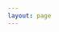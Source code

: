 ```yaml
---
layout: page
---
```


<script lang="ts" setup>
import navigation from '../../.vitepress/views/navigation.vue';
</script>

<navigation 
    uid="48a68f91-784c-4f66-a572-e9c6e1df5d56"
    :superlink="[
        {
            title: 'Webpackjs',
            icon: 'https://picgo-2022.oss-cn-beijing.aliyuncs.com/202309011555321.png',
            href: 'https://www.webpackjs.com/',
            description: '打包所有的 资源',
        },
        {
            title: 'Vitejs',
            icon: 'https://picgo-2022.oss-cn-beijing.aliyuncs.com/202309011557350.png',
            href: 'https://cn.vitejs.dev/',
            description: '下一代前端开发与构建工具',
        },
        {
            title: 'Rollupjs',
            icon: 'https://picgo-2022.oss-cn-beijing.aliyuncs.com/202309011558489.png',
            href: 'https://www.rollupjs.com/',
            description:
            'Rollup 是一个 JavaScript 模块打包器，可以将小块代码编译成大块复杂的代码，例如 library 或应用程序。',
        },
        {
            title: 'ESBuild',
            icon: 'https://picgo-2022.oss-cn-beijing.aliyuncs.com/202309011559407.png',
            href: 'https://esbuild.github.io/',
            description:
            'Our current build tools for the web are 10-100x slower than they could be. The main goal of the esbuild bundler project is to bring about a new era of build tool performance, and create an easy-to-use modern bundler along the way.',
        },
        {
            title: 'Gulpjs',
            icon: 'https://picgo-2022.oss-cn-beijing.aliyuncs.com/202309011559680.png',
            href: 'https://www.gulpjs.com.cn/',
            description: '用自动化构建工具增强你的工作流程！',
        },
        {
            title: 'Babel',
            icon: 'https://picgo-2022.oss-cn-beijing.aliyuncs.com/202309011600680.png',
            href: 'https://babel.docschina.org/',
            description: 'Babel 是一个 JavaScript 编译器。',
        },
    ]"
/>

<style>
.VPPage {
  padding: 0 20px;
}
</style>